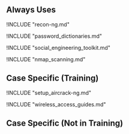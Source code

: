 

## Always Uses

<!-- Recon-ng -->

!INCLUDE "recon-ng.md"

<!-- Jack the Ripper -->

!INCLUDE "password_dictionaries.md"

<!-- Google Power Search -->

<!-- Social Engineering Toolkit -->

!INCLUDE "social_engineering_toolkit.md"

<!-- nmap & zenmap-->

!INCLUDE "nmap_scanning.md"

## Case Specific (Training)

<!-- aircrack-ng -->

!INCLUDE "setup_aircrack-ng.md"

!INCLUDE "wireless_access_guides.md"

<!-- macchanger -->

## Case Specific (Not in Training)

<!-- wash -->

<!-- reaver -->

